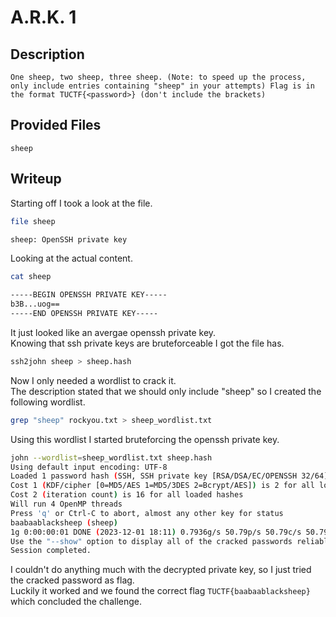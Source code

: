 # A.R.K. 1

## Description
```
One sheep, two sheep, three sheep. (Note: to speed up the process, only include entries containing "sheep" in your attempts) Flag is in the format TUCTF{<password>} (don't include the brackets)
```

## Provided Files
`sheep`

## Writeup

Starting off I took a look at the file. <br/>
```sh
file sheep

sheep: OpenSSH private key
```

Looking at the actual content. <br/>
```sh
cat sheep

-----BEGIN OPENSSH PRIVATE KEY-----
b3B...uog==
-----END OPENSSH PRIVATE KEY-----
```

It just looked like an avergae openssh private key. <br/>
Knowing that ssh private keys are bruteforceable I got the file has. <br/>
```sh
ssh2john sheep > sheep.hash
```

Now I only needed a wordlist to crack it. <br/>
The description stated that we should only include "sheep" so I created the following wordlist. <br/>
```sh
grep "sheep" rockyou.txt > sheep_wordlist.txt
```

Using this wordlist I started bruteforcing the openssh private key. <br/>
```sh
john --wordlist=sheep_wordlist.txt sheep.hash
Using default input encoding: UTF-8
Loaded 1 password hash (SSH, SSH private key [RSA/DSA/EC/OPENSSH 32/64])
Cost 1 (KDF/cipher [0=MD5/AES 1=MD5/3DES 2=Bcrypt/AES]) is 2 for all loaded hashes
Cost 2 (iteration count) is 16 for all loaded hashes
Will run 4 OpenMP threads
Press 'q' or Ctrl-C to abort, almost any other key for status
baabaablacksheep (sheep)     
1g 0:00:00:01 DONE (2023-12-01 18:11) 0.7936g/s 50.79p/s 50.79c/s 50.79C/s bluesheep..sheepp
Use the "--show" option to display all of the cracked passwords reliably
Session completed. 
```

I couldn't do anything much with the decrypted private key, so I just tried the cracked password as flag. <br/>
Luckily it worked and we found the correct flag `TUCTF{baabaablacksheep}` which concluded the challenge.







